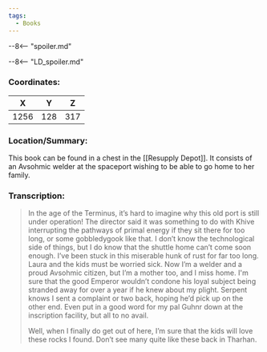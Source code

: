 ```yaml
---
tags:
  - Books
---
```


--8<-- "spoiler.md"

--8<-- "LD_spoiler.md"

### Coordinates:
| **X** | **Y**| **Z** |
|:-----:|:----:|:-----:|
|1256  |128   |317  |

### Location/Summary:
This book can be found in a chest in the [[Resupply Depot]]. It consists of an Avsohmic welder at the spaceport wishing to be able to go home to her family.

### Transcription:
> In the age of the Terminus, it’s hard to imagine why this old port is still under operation! The director said it was something to do with Khive interrupting the pathways of primal energy if they sit there for too long, or some gobbledygook like that. I don’t know the technological side of things, but I do know that the shuttle home can’t come soon enough. I’ve been stuck in this miserable hunk of rust for far too long. Laura and the kids must be worried sick. Now I’m a welder and a proud Avsohmic citizen, but I’m a mother too, and I miss home. I'm sure that the good Emperor wouldn’t condone his loyal subject being stranded away for over a year if he knew about my plight. Serpent knows I sent a complaint or two back, hoping he’d pick up on the other end. Even put in a good word for my pal Guhnr down at the inscription facility, but all to no avail.
>
> Well, when I finally do get out of here, I’m sure that the kids will love these rocks I found. Don’t see many quite like these back in Tharhan.

